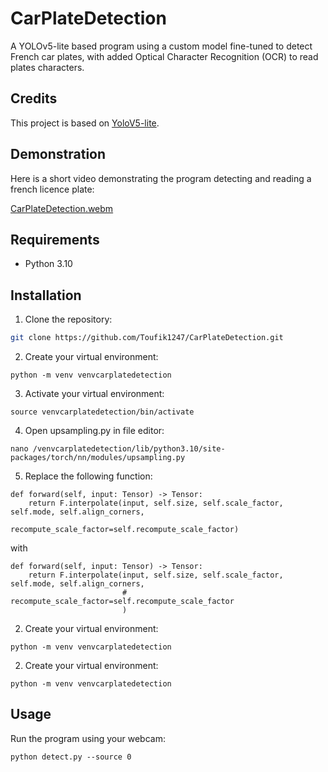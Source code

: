# CarPlateDetection

A YOLOv5-lite based program using a custom model fine-tuned to detect French car plates, with added Optical Character Recognition (OCR) to read plates characters.

## Credits

This project is based on [YoloV5-lite](https://github.com/ppogg/YOLOv5-Lite).

## Demonstration

Here is a short video demonstrating the program detecting and reading a french licence plate:

[CarPlateDetection.webm](https://github.com/Toufik1247/CarPlateDetection/assets/127116915/d30dfaa2-0979-4f5b-b116-d337041f657d)

## Requirements

- Python 3.10

## Installation 

1. Clone the repository:

```bash
git clone https://github.com/Toufik1247/CarPlateDetection.git
```

2. Create your virtual environment:

```
python -m venv venvcarplatedetection
```

3. Activate your virtual environment:

```
source venvcarplatedetection/bin/activate
```

4. Open upsampling.py in file editor:

```
nano /venvcarplatedetection/lib/python3.10/site-packages/torch/nn/modules/upsampling.py
```

5. Replace the following function:

```
def forward(self, input: Tensor) -> Tensor:
    return F.interpolate(input, self.size, self.scale_factor, self.mode, self.align_corners,
                         recompute_scale_factor=self.recompute_scale_factor)

```

with

```
def forward(self, input: Tensor) -> Tensor:
    return F.interpolate(input, self.size, self.scale_factor, self.mode, self.align_corners,
                         # recompute_scale_factor=self.recompute_scale_factor
                         )
```

2. Create your virtual environment:

```
python -m venv venvcarplatedetection
```

2. Create your virtual environment:

```
python -m venv venvcarplatedetection
```

## Usage

Run the program using your webcam:

```
python detect.py --source 0
```
